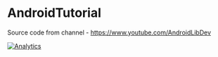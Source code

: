AndroidTutorial
===============

Source code from channel - https://www.youtube.com/AndroidLibDev



[![Analytics](https://ga-beacon.appspot.com/UA-46840187-1/shaunidiot/AndroidTutorial)](https://github.com/shaunidiot/AndroidTutorial/)
